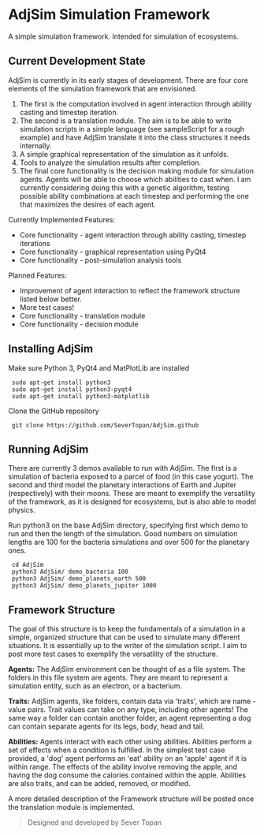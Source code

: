 AdjSim Simulation Framework
===========================

A simple simulation framework. Intended for simulation of ecosystems.

Current Development State
-------------------------

AdjSim is currently in its early stages of development. There are four core elements of the simulation framework that are envisioned.

 1. The first is the computation involved in agent interaction through ability casting and timestep iteration.
 2. The second is a translation module. The aim is to be able to write simulation scripts in a simple language (see sampleScript for a rough example) and have AdjSim translate it into the class structures it needs internally.
 3. A simple graphical representation of the simulation as it unfolds.
 4. Tools to analyze the simulation results after completion.
 5. The final core functionality is the decision making module for simulation agents. Agents will be able to choose which abilities to cast when. I am currently considering doing this with a genetic algorithm, testing possible ability combinations at each timestep and performing the one that maximizes the desires of each agent.

Currently Implemented Features:
 - Core functionality - agent interaction through ability casting, timestep iterations
 - Core functionality - graphical representation using PyQt4
 - Core functionality - post-simulation analysis tools

Planned Features:
 - Improvement of agent interaction to reflect the framework structure listed below better.
 - More test cases!
 - Core functionality - translation module
 - Core functionality - decision module


Installing AdjSim
-----------------

 Make sure Python 3, PyQt4 and MatPlotLib are installed

     sudo apt-get install python3
     sudo apt-get install python3-pyqt4
     sudo apt-get install python3-matplotlib

Clone the GitHub repository

     git clone https://github.com/SeverTopan/AdjSim.github


Running AdjSim
--------------

There are currently 3 demos available to run with AdjSim. The first is a simulation of bacteria exposed to a parcel of food (in this case yogurt). The second and third model the planetary interactions of Earth and Jupiter (respectively) with their moons. These are meant to exemplify the versatility of the framework, as it is designed for ecosystems, but is also able to model physics.

Run python3 on the base AdjSim directory, specifying first which demo to run and then the length of the simulation. Good numbers on simulation lengths are 100 for the bacteria simulations and over 500 for the planetary ones.

     cd AdjSim
     python3 AdjSim/ demo_bacteria 100
     python3 AdjSim/ demo_planets_earth 500
     python3 AdjSim/ demo_planets_jupiter 1000


Framework Structure
-------------------

The goal of this structure is to keep the fundamentals of a simulation in a simple, organized structure that can be used to simulate many different situations. It is essentially up to the writer of the simulation script. I aim to post more test cases to exemplify the versatility of the structure.

**Agents:** The AdjSim environment can be thought of as a file system. The folders in this file system are agents. They are meant to represent a simulation entity, such as an electron, or a bacterium.

**Traits:** AdjSim agents, like folders, contain data via 'traits', which are name - value pairs. Trait values can take on any type, including other agents! The same way a folder can contain another folder, an agent representing a dog can contain separate agents for its legs, body, head and tail.

**Abilities:** Agents interact with each other using abilities. Abilities perform a set of effects when a condition is fulfilled. In the simplest test case provided, a 'dog' agent performs an 'eat' ability on an 'apple' agent if it is within range. The effects of the ability involve removing the apple, and having the dog consume the calories contained within the apple. Abilities are also traits, and can be added, removed, or modified.

A more detailed description of the Framework structure will be posted once the translation module is implemented.


> Designed and developed by Sever Topan
